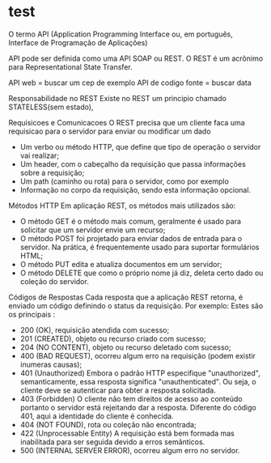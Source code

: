 # test

O termo API (Application Programming Interface ou, em português, Interface de Programação de Aplicações)

API pode ser definida como uma API SOAP ou REST. O REST é um acrônimo para Representational State Transfer.




API web = buscar um cep de exemplo
API de codigo fonte = buscar data

Responsabilidade no REST
Existe no REST um principio chamado STATELESS(sem estado),

Requisicoes e Comunicacoes
O REST precisa que um cliente faca uma requisicao para o servidor para enviar ou modificar um dado

- Um verbo ou método HTTP, que define que tipo de operação o servidor vai realizar;
- Um header, com o cabeçalho da requisição que passa informações sobre a requisição;
- Um path (caminho ou rota) para o servidor, como por exemplo
- Informação no corpo da requisição, sendo esta informação opcional.

Métodos HTTP
Em aplicação REST, os métodos mais utilizados são:
- O método GET é o método mais comum, geralmente é usado para solicitar que um servidor envie um recurso;
- O método POST foi projetado para enviar dados de entrada para o servidor. Na prática, é frequentemente usado para suportar formulários HTML;
- O método PUT edita e atualiza documentos em um servidor;
- O método DELETE que como o próprio nome já diz, deleta certo dado ou coleção do servidor.

Códigos de Respostas
Cada resposta que a aplicação REST retorna, é enviado um código definindo o status da requisição. Por exemplo:
Estes são os principais :
- 200 (OK), requisição atendida com sucesso;
- 201 (CREATED), objeto ou recurso criado com sucesso;
- 204 (NO CONTENT), objeto ou recurso deletado com sucesso;
- 400 (BAD REQUEST), ocorreu algum erro na requisição (podem existir inumeras causas);
- 401 (Unauthorized) Embora o padrão HTTP especifique "unauthorized", semanticamente, essa resposta significa "unauthenticated". Ou    seja, o cliente deve se autenticar para obter a resposta solicitada.
- 403 (Forbidden) O cliente não tem direitos de acesso ao conteúdo portanto o servidor está rejeitando dar a resposta. Diferente do código 401, aqui a identidade do cliente é conhecida.
- 404 (NOT FOUND), rota ou coleção não encontrada;
- 422 (Unprocessable Entity) A requisição está bem formada mas inabilitada para ser seguida devido a erros semânticos.
- 500 (INTERNAL SERVER ERROR), ocorreu algum erro no servidor.